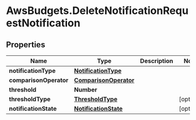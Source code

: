 # AwsBudgets.DeleteNotificationRequestNotification

## Properties

Name | Type | Description | Notes
------------ | ------------- | ------------- | -------------
**notificationType** | [**NotificationType**](NotificationType.md) |  | 
**comparisonOperator** | [**ComparisonOperator**](ComparisonOperator.md) |  | 
**threshold** | **Number** |  | 
**thresholdType** | [**ThresholdType**](ThresholdType.md) |  | [optional] 
**notificationState** | [**NotificationState**](NotificationState.md) |  | [optional] 


